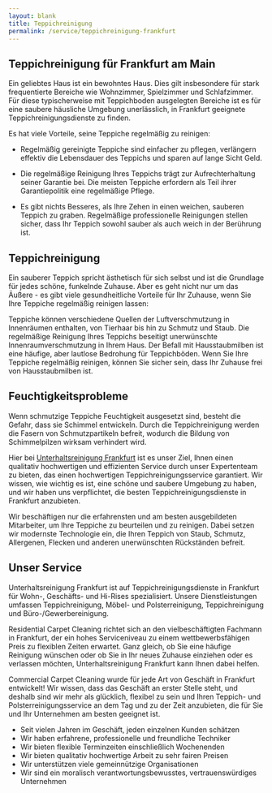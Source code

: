 ```yaml
---
layout: blank
title: Teppichreinigung 
permalink: /service/teppichreinigung-frankfurt
---
```

## Teppichreinigung für Frankfurt am Main

Ein geliebtes Haus ist ein bewohntes Haus. Dies gilt insbesondere für stark frequentierte Bereiche wie Wohnzimmer, Spielzimmer und Schlafzimmer. Für diese typischerweise mit Teppichboden ausgelegten Bereiche ist es für eine saubere häusliche Umgebung unerlässlich, in Frankfurt geeignete Teppichreinigungsdienste zu finden.

Es hat viele Vorteile, seine Teppiche regelmäßig zu reinigen:

* Regelmäßig gereinigte Teppiche sind einfacher zu pflegen, verlängern effektiv die Lebensdauer des Teppichs und sparen auf lange Sicht Geld.

* Die regelmäßige Reinigung Ihres Teppichs trägt zur Aufrechterhaltung seiner Garantie bei. Die meisten Teppiche erfordern als Teil ihrer Garantiepolitik eine regelmäßige Pflege.

* Es gibt nichts Besseres, als Ihre Zehen in einen weichen, sauberen Teppich zu graben. Regelmäßige professionelle Reinigungen stellen sicher, dass Ihr Teppich sowohl sauber als auch weich in der Berührung ist.

## Teppichreinigung 

Ein sauberer Teppich spricht ästhetisch für sich selbst und ist die Grundlage für jedes schöne, funkelnde Zuhause. Aber es geht nicht nur um das Äußere - es gibt viele gesundheitliche Vorteile für Ihr Zuhause, wenn Sie Ihre Teppiche regelmäßig reinigen lassen:

Teppiche können verschiedene Quellen der Luftverschmutzung in Innenräumen enthalten, von Tierhaar bis hin zu Schmutz und Staub. Die regelmäßige Reinigung Ihres Teppichs beseitigt unerwünschte Innenraumverschmutzung in Ihrem Haus.
Der Befall mit Hausstaubmilben ist eine häufige, aber lautlose Bedrohung für Teppichböden. Wenn Sie Ihre Teppiche regelmäßig reinigen, können Sie sicher sein, dass Ihr Zuhause frei von Hausstaubmilben ist.

## Feuchtigkeitsprobleme

Wenn schmutzige Teppiche Feuchtigkeit ausgesetzt sind, besteht die Gefahr, dass sie Schimmel entwickeln. Durch die Teppichreinigung werden die Fasern von Schmutzpartikeln befreit, wodurch die Bildung von Schimmelpilzen wirksam verhindert wird.

Hier bei <a href="/">Unterhaltsreinigung Frankfurt</a> ist es unser Ziel, Ihnen einen qualitativ hochwertigen und effizienten Service durch unser Expertenteam zu bieten, das einen hochwertigen Teppichreinigungsservice garantiert. Wir wissen, wie wichtig es ist, eine schöne und saubere Umgebung zu haben, und wir haben uns verpflichtet, die besten Teppichreinigungsdienste in Frankfurt anzubieten. 

Wir beschäftigen nur die erfahrensten und am besten ausgebildeten Mitarbeiter, um Ihre Teppiche zu beurteilen und zu reinigen. Dabei setzen wir modernste Technologie ein, die Ihren Teppich von Staub, Schmutz, Allergenen, Flecken und anderen unerwünschten Rückständen befreit.


## Unser Service

Unterhaltsreinigung Frankfurt ist auf Teppichreinigungsdienste in Frankfurt für Wohn-, Geschäfts- und Hi-Rises spezialisiert. Unsere Dienstleistungen umfassen Teppichreinigung, Möbel- und Polsterreinigung, Teppichreinigung und Büro-/Gewerbereinigung.

Residential Carpet Cleaning richtet sich an den vielbeschäftigten Fachmann in Frankfurt, der ein hohes Serviceniveau zu einem wettbewerbsfähigen Preis zu flexiblen Zeiten erwartet. Ganz gleich, ob Sie eine häufige Reinigung wünschen oder ob Sie in Ihr neues Zuhause einziehen oder es verlassen möchten, Unterhaltsreinigung Frankfurt kann Ihnen dabei helfen.

Commercial Carpet Cleaning wurde für jede Art von Geschäft in Frankfurt entwickelt! Wir wissen, dass das Geschäft an erster Stelle steht, und deshalb sind wir mehr als glücklich, flexibel zu sein und Ihren Teppich- und Polsterreinigungsservice an dem Tag und zu der Zeit anzubieten, die für Sie und Ihr Unternehmen am besten geeignet ist.


* Seit vielen Jahren im Geschäft, jeden einzelnen Kunden schätzen
* Wir haben erfahrene, professionelle und freundliche Techniker
* Wir bieten flexible Terminzeiten einschließlich Wochenenden
* Wir bieten qualitativ hochwertige Arbeit zu sehr fairen Preisen
* Wir unterstützen viele gemeinnützige Organisationen
* Wir sind ein moralisch verantwortungsbewusstes, vertrauenswürdiges Unternehmen